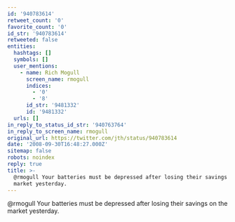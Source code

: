 ```yaml
---
id: '940783614'
retweet_count: '0'
favorite_count: '0'
id_str: '940783614'
retweeted: false
entities:
  hashtags: []
  symbols: []
  user_mentions:
    - name: Rich Mogull
      screen_name: rmogull
      indices:
        - '0'
        - '8'
      id_str: '9481332'
      id: '9481332'
  urls: []
in_reply_to_status_id_str: '940763764'
in_reply_to_screen_name: rmogull
original_url: https://twitter.com/jth/status/940783614
date: '2008-09-30T16:48:27.000Z'
sitemap: false
robots: noindex
reply: true
title: >-
  @rmogull Your batteries must be depressed after losing their savings on the
  market yesterday.
---
```


@rmogull Your batteries must be depressed after losing their savings on the market yesterday.